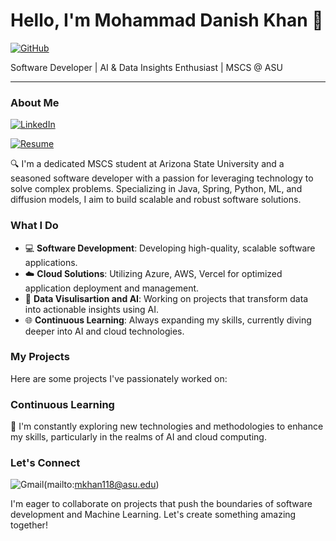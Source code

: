 # Hello, I'm Mohammad Danish Khan 👋


[![GitHub](https://img.shields.io/badge/GitHub-000000?style=for-the-badge&logo=GitHub&logoColor=white)](https://github.com/MOHDDANISHKHAN06)


Software Developer | AI & Data Insights Enthusiast | MSCS @ ASU

---

### About Me 

[![LinkedIn](https://img.shields.io/badge/LinkedIn-0077B5?style=for-the-badge&logo=linkedin&logoColor=white)](https://www.linkedin.com/in/danishkhan0609/)

[![Resume](https://img.shields.io/badge/Resume-Download-blue)](https://drive.google.com/file/d/1QQgZK4-de4GVeEQ7YaUEiVZW1O2hkxu-/view?usp=drive_link) 


🔍 I'm a dedicated MSCS student at Arizona State University and a seasoned software developer with a passion for leveraging technology to solve complex problems. Specializing in Java, Spring, Python, ML, and diffusion models, I aim to build scalable and robust software solutions.

### What I Do
- 💻 **Software Development**: Developing high-quality, scalable software applications.
- ☁️ **Cloud Solutions**: Utilizing Azure, AWS, Vercel for optimized application deployment and management.
- 🔄 **Data Visulisartion and AI**: Working on projects that transform data into actionable insights using AI.
- 🌐 **Continuous Learning**: Always expanding my skills, currently diving deeper into AI and cloud technologies.

### My Projects
Here are some projects I've passionately worked on:

### Continuous Learning
🌱 I'm constantly exploring new technologies and methodologies to enhance my skills, particularly in the realms of AI and cloud computing.

### Let's Connect

![Gmail](https://img.shields.io/badge/Gmail-D14836?style=for-the-badge&logo=gmail&logoColor=white)(mailto:mkhan118@asu.edu)

I'm eager to collaborate on projects that push the boundaries of software development and Machine Learning. Let's create something amazing together!
